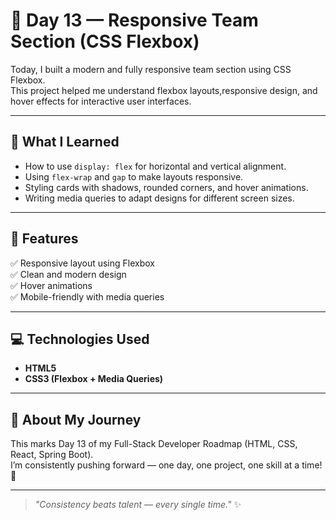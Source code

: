 # 🌟 Day 13 — Responsive Team Section (CSS Flexbox)

Today, I built a modern and fully responsive team section using CSS Flexbox.  
This project helped me understand flexbox layouts,responsive design, and hover effects for interactive user interfaces.

---

## 🧠 What I Learned
- How to use `display: flex` for horizontal and vertical alignment.  
- Using `flex-wrap` and `gap` to make layouts responsive.  
- Styling cards with shadows, rounded corners, and hover animations.  
- Writing media queries to adapt designs for different screen sizes.  

---

## 🧩 Features
✅ Responsive layout using Flexbox  
✅ Clean and modern design  
✅ Hover animations  
✅ Mobile-friendly with media queries  

---

## 💻 Technologies Used
- **HTML5**
- **CSS3 (Flexbox + Media Queries)**
---

## 🚀 About My Journey
This marks Day 13 of my Full-Stack Developer Roadmap (HTML, CSS, React, Spring Boot).  
I’m consistently pushing forward — one day, one project, one skill at a time! 💪  

---

> _"Consistency beats talent — every single time."_ ✨